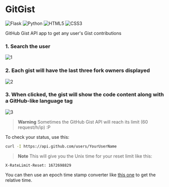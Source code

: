 # GitGist

![Flask](https://img.shields.io/badge/flask-%23000.svg?style=for-the-badge&logo=flask&logoColor=white) ![Python](https://img.shields.io/badge/python-3670A0?style=for-the-badge&logo=python&logoColor=ffdd54) ![HTML5](https://img.shields.io/badge/html5-%23E34F26.svg?style=for-the-badge&logo=html5&logoColor=white) ![CSS3](https://img.shields.io/badge/css3-%231572B6.svg?style=for-the-badge&logo=css3&logoColor=white)

GitHub Gist API app to get any user's Gist contributions 

###  1. Search the user
![1](https://user-images.githubusercontent.com/81184255/210281653-d4b1119b-14a4-4954-9d70-da858cab09a9.jpg)

### 2. Each gist will have the last three fork owners displayed
![2](https://user-images.githubusercontent.com/81184255/210282348-7b535d4e-8abe-4639-b68e-9e170333f8f3.jpg)

### 3. When clicked, the gist will show the code content along with a GitHub-like language tag
![3](https://user-images.githubusercontent.com/81184255/210282386-ad0c5b12-88d2-40d5-8474-077635b11a9d.jpg)

> **Warning**
> Sometimes the GitHub Gist API will reach its limit (60 request/h/ip) :P

To check your status, use this:

```bash
curl -I https://api.github.com/users/YourUserName
```

> **Note**
> This will give you the Unix time for your reset limit like this:

```
X-RateLimit-Reset: 1672698829
```

You can then use an epoch time stamp converter like [this one](https://www.unixtimestamp.com/) to get the relative time.


